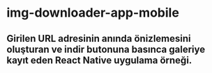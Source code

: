 # img-downloader-app-mobile

## Girilen URL adresinin anında önizlemesini oluşturan ve indir butonuna basınca galeriye kayıt eden React Native uygulama örneği.
